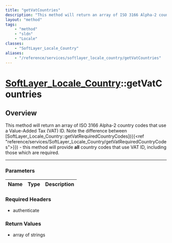 ```yaml
---
title: "getVatCountries"
description: "This method will return an array of ISO 3166 Alpha-2 country codes that use a Value-Added Tax (VAT) ID. Note the differe... "
layout: "method"
tags:
    - "method"
    - "sldn"
    - "Locale"
classes:
    - "SoftLayer_Locale_Country"
aliases:
    - "/reference/services/softlayer_locale_country/getVatCountries"
---
```

# [SoftLayer_Locale_Country](/reference/services/SoftLayer_Locale_Country)::getVatCountries




## Overview 
This method will return an array of ISO 3166 Alpha-2 country codes that use a Value-Added Tax (VAT) ID. Note the difference between [SoftLayer_Locale_Country::getVatRequiredCountryCodes]({{<ref "reference/services/SoftLayer_Locale_Country/getVatRequiredCountryCodes">}}) - this method will provide <strong>all</strong> country codes that use VAT ID, including those which are required. 

-----

### Parameters 
|Name | Type | Description |
| --- | --- | --- |


### Required Headers
* authenticate


### Return Values
* array of strings




